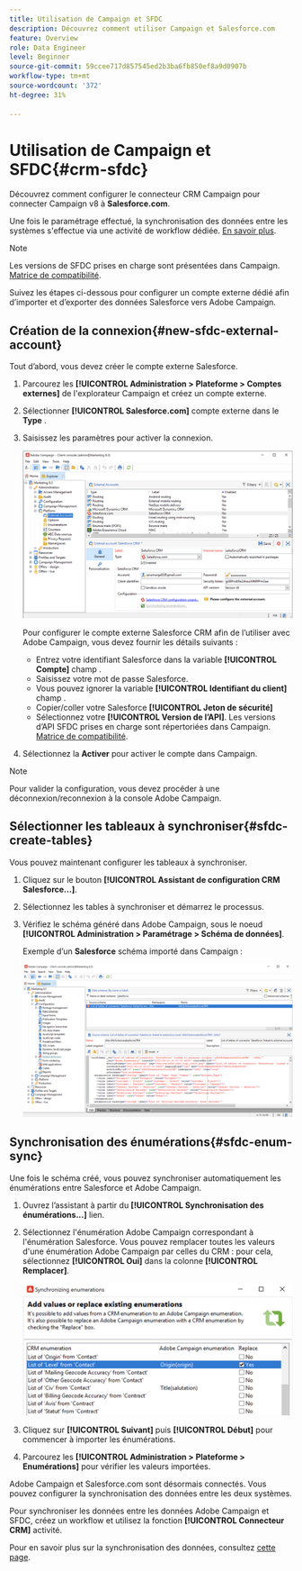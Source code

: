 ```yaml
---
title: Utilisation de Campaign et SFDC
description: Découvrez comment utiliser Campaign et Salesforce.com
feature: Overview
role: Data Engineer
level: Beginner
source-git-commit: 59ccee717d857545ed2b3ba6fb850ef8a9d0907b
workflow-type: tm+mt
source-wordcount: '372'
ht-degree: 31%

---
```


# Utilisation de Campaign et SFDC{#crm-sfdc}

Découvrez comment configurer le connecteur CRM Campaign pour connecter Campaign v8 à **Salesforce.com**.

Une fois le paramétrage effectué, la synchronisation des données entre les systèmes s&#39;effectue via une activité de workflow dédiée. [En savoir plus](crm-data-sync.md).

>[!NOTE]
>
>Les versions de SFDC prises en charge sont présentées dans Campaign. [Matrice de compatibilité](../start/compatibility-matrix.md).


Suivez les étapes ci-dessous pour configurer un compte externe dédié afin d’importer et d’exporter des données Salesforce vers Adobe Campaign.

## Création de la connexion{#new-sfdc-external-account}

Tout d’abord, vous devez créer le compte externe Salesforce.

1. Parcourez les **[!UICONTROL Administration > Plateforme > Comptes externes]** de l&#39;explorateur Campaign et créez un compte externe.
1. Sélectionner **[!UICONTROL Salesforce.com]** compte externe dans le **Type** .
1. Saisissez les paramètres pour activer la connexion.

   ![](assets/sfdc-external-account.png)

   Pour configurer le compte externe Salesforce CRM afin de l’utiliser avec Adobe Campaign, vous devez fournir les détails suivants :

   * Entrez votre identifiant Salesforce dans la variable **[!UICONTROL Compte]** champ .
   * Saisissez votre mot de passe Salesforce.
   * Vous pouvez ignorer la variable **[!UICONTROL Identifiant du client]** champ .
   * Copier/coller votre Salesforce **[!UICONTROL Jeton de sécurité]**
   * Sélectionnez votre **[!UICONTROL Version de l’API]**. Les versions d’API SFDC prises en charge sont répertoriées dans Campaign. [Matrice de compatibilité](../start/compatibility-matrix.md).

1. Sélectionnez la **Activer** pour activer le compte dans Campaign.

>[!NOTE]
>
>Pour valider la configuration, vous devez procéder à une déconnexion/reconnexion à la console Adobe Campaign.

## Sélectionner les tableaux à synchroniser{#sfdc-create-tables}

Vous pouvez maintenant configurer les tableaux à synchroniser.

1. Cliquez sur le bouton **[!UICONTROL Assistant de configuration CRM Salesforce...]**.
1. Sélectionnez les tables à synchroniser et démarrez le processus.
1. Vérifiez le schéma généré dans Adobe Campaign, sous le noeud **[!UICONTROL Administration > Paramétrage > Schéma de données]**.

   Exemple d’un **Salesforce** schéma importé dans Campaign :

   ![](assets/sfdc-schemas.png)

## Synchronisation des énumérations{#sfdc-enum-sync}

Une fois le schéma créé, vous pouvez synchroniser automatiquement les énumérations entre Salesforce et Adobe Campaign.

1. Ouvrez l’assistant à partir du  **[!UICONTROL Synchronisation des énumérations...]** lien.
1. Sélectionnez l&#39;énumération Adobe Campaign correspondant à l&#39;énumération Salesforce.
Vous pouvez remplacer toutes les valeurs d&#39;une énumération Adobe Campaign par celles du CRM : pour cela, sélectionnez **[!UICONTROL Oui]** dans la colonne **[!UICONTROL Remplacer]**.

   ![](assets/sfdc-enum.png)

1. Cliquez sur **[!UICONTROL Suivant]** puis **[!UICONTROL Début]** pour commencer à importer les énumérations.

1. Parcourez les **[!UICONTROL Administration > Plateforme > Enumérations]** pour vérifier les valeurs importées.


Adobe Campaign et Salesforce.com sont désormais connectés. Vous pouvez configurer la synchronisation des données entre les deux systèmes.

Pour synchroniser les données entre les données Adobe Campaign et SFDC, créez un workflow et utilisez la fonction **[!UICONTROL Connecteur CRM]** activité.

Pour en savoir plus sur la synchronisation des données, consultez [cette page](crm-data-sync.md).
